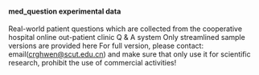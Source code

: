 #### med_question experimental data

Real-world patient questions which are collected from the cooperative hospital online out-patient clinic Q & A system
Only streamlined sample versions are provided here
For full version, please contact: email(crghwen@scut.edu.cn) and make sure that only use it for scientific research, prohibit the use of commercial activities!